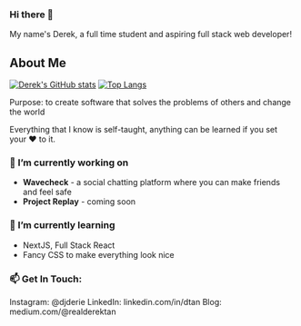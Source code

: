 ### Hi there 👋

My name's Derek, a full time student and aspiring full stack web developer! 

## About Me

[![Derek's GitHub stats](https://github-readme-stats.vercel.app/api?username=realDerekTan&theme=dark&count_private=true)](https://github.com/realDerekTan/github-readme-stats)
[![Top Langs](https://github-readme-stats.vercel.app/api/top-langs/?username=realDerekTan&layout=compact&count_private=true)](https://github.com/realDerekTan/github-readme-stats)

Purpose: to create software that solves the problems of others and change the world

Everything that I know is self-taught, anything can be learned if you set your ❤️ to it.

### 🔭 I’m currently working on
- **Wavecheck** - a social chatting platform where you can make friends and feel safe
- **Project Replay** - coming soon

### 🌱 I’m currently learning
- NextJS, Full Stack React
- Fancy CSS to make everything look nice

### 📫 Get In Touch: 
<!-- Email and Personal Website -->
Instagram: @djderie
LinkedIn: linkedin.com/in/dtan
Blog: medium.com/@realderektan
